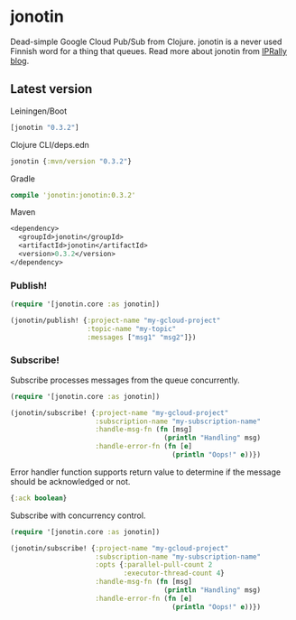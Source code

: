 # jonotin

Dead-simple Google Cloud Pub/Sub from Clojure. jonotin is a never used Finnish word for a thing that queues. Read more about jonotin from [IPRally blog](https://www.iprally.com/news/google-cloud-pubsub-with-clojure).

## Latest version

Leiningen/Boot
```clj
[jonotin "0.3.2"]
```

Clojure CLI/deps.edn
```clj
jonotin {:mvn/version "0.3.2"}
```

Gradle
```clj
compile 'jonotin:jonotin:0.3.2'
```

Maven
```clj
<dependency>
  <groupId>jonotin</groupId>
  <artifactId>jonotin</artifactId>
  <version>0.3.2</version>
</dependency>
```

### Publish!

```clj
(require '[jonotin.core :as jonotin])

(jonotin/publish! {:project-name "my-gcloud-project"
                   :topic-name "my-topic"
                   :messages ["msg1" "msg2"]})
```

### Subscribe!

Subscribe processes messages from the queue concurrently.
```clj
(require '[jonotin.core :as jonotin])

(jonotin/subscribe! {:project-name "my-gcloud-project"
                     :subscription-name "my-subscription-name"
                     :handle-msg-fn (fn [msg]
                                      (println "Handling" msg)
                     :handle-error-fn (fn [e]
                                        (println "Oops!" e))})
  ```

Error handler function supports return value to determine if the message should be acknowledged or not.
```clj
{:ack boolean}
```

Subscribe with concurrency control.
```clj
(require '[jonotin.core :as jonotin])

(jonotin/subscribe! {:project-name "my-gcloud-project"
                     :subscription-name "my-subscription-name"
                     :opts {:parallel-pull-count 2
                            :executor-thread-count 4}
                     :handle-msg-fn (fn [msg]
                                      (println "Handling" msg)
                     :handle-error-fn (fn [e]
                                        (println "Oops!" e))})
  ```

